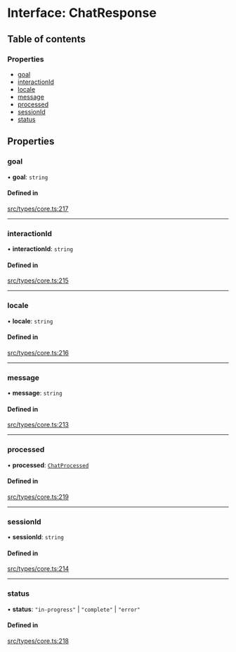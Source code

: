 # Interface: ChatResponse

## Table of contents

### Properties

- [goal](../wiki/ChatResponse#goal)
- [interactionId](../wiki/ChatResponse#interactionid)
- [locale](../wiki/ChatResponse#locale)
- [message](../wiki/ChatResponse#message)
- [processed](../wiki/ChatResponse#processed)
- [sessionId](../wiki/ChatResponse#sessionid)
- [status](../wiki/ChatResponse#status)

## Properties

### goal

• **goal**: `string`

#### Defined in

[src/types/core.ts:217](https://github.com/decisively-io/interview-sdk/blob/4eec9a19760741f59f131856d1e1811e232ea805/src/types/core.ts#L217)

___

### interactionId

• **interactionId**: `string`

#### Defined in

[src/types/core.ts:215](https://github.com/decisively-io/interview-sdk/blob/4eec9a19760741f59f131856d1e1811e232ea805/src/types/core.ts#L215)

___

### locale

• **locale**: `string`

#### Defined in

[src/types/core.ts:216](https://github.com/decisively-io/interview-sdk/blob/4eec9a19760741f59f131856d1e1811e232ea805/src/types/core.ts#L216)

___

### message

• **message**: `string`

#### Defined in

[src/types/core.ts:213](https://github.com/decisively-io/interview-sdk/blob/4eec9a19760741f59f131856d1e1811e232ea805/src/types/core.ts#L213)

___

### processed

• **processed**: [`ChatProcessed`](../wiki/ChatProcessed)

#### Defined in

[src/types/core.ts:219](https://github.com/decisively-io/interview-sdk/blob/4eec9a19760741f59f131856d1e1811e232ea805/src/types/core.ts#L219)

___

### sessionId

• **sessionId**: `string`

#### Defined in

[src/types/core.ts:214](https://github.com/decisively-io/interview-sdk/blob/4eec9a19760741f59f131856d1e1811e232ea805/src/types/core.ts#L214)

___

### status

• **status**: ``"in-progress"`` \| ``"complete"`` \| ``"error"``

#### Defined in

[src/types/core.ts:218](https://github.com/decisively-io/interview-sdk/blob/4eec9a19760741f59f131856d1e1811e232ea805/src/types/core.ts#L218)
